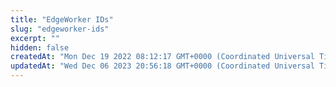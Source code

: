 ```yaml
---
title: "EdgeWorker IDs"
slug: "edgeworker-ids"
excerpt: ""
hidden: false
createdAt: "Mon Dec 19 2022 08:12:17 GMT+0000 (Coordinated Universal Time)"
updatedAt: "Wed Dec 06 2023 20:56:18 GMT+0000 (Coordinated Universal Time)"
---
```

